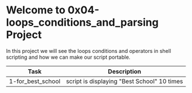 # Welcome to 0x04-loops_conditions_and_parsing Project
In this project we will see the loops conditions and operators in shell scripting and how we can make our script portable.

| Task | Description |
| ---- | ------------ |
| 1-for_best_school | script is displaying "Best School" 10 times |
